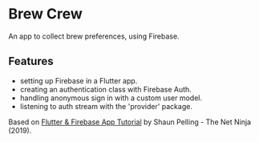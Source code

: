 # Brew Crew

An app to collect brew preferences, using Firebase.

<!-- <p align="center">
        <img src="screenshot.png" style="width:528px;max-width: 100%;">
</p> -->

## Features

- setting up Firebase in a Flutter app.
- creating an authentication class with Firebase Auth.
- handling anonymous sign in with a custom user model.
- listening to auth stream with the 'provider' package.

Based on [Flutter & Firebase App Tutorial](https://www.youtube.com/playlist?list=PL4cUxeGkcC9j--TKIdkb3ISfRbJeJYQwC) by Shaun Pelling - The Net Ninja (2019).